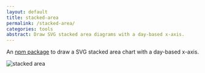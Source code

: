 ```yaml
---
layout: default
title: stacked-area
permalink: /stacked-area/
categories: tools
abstract: Draw SVG stacked area diagrams with a day-based x-axis.
---
```

An [npm package](https://www.npmjs.com/package/stacked-area) to draw a SVG stacked area chart with a day-based x-axis.

![stacked area]({{site.url}}/i/stacked-area/stacked-area.png)
